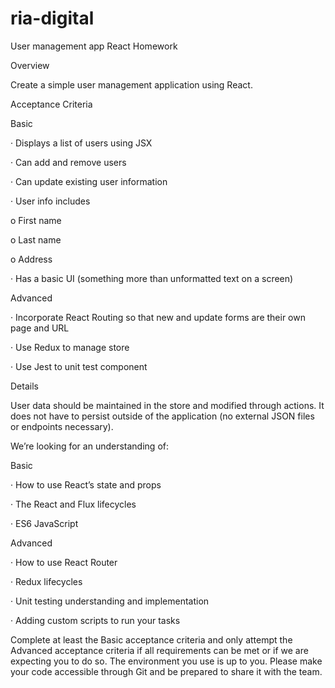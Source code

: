 # ria-digital
User management app
React Homework

Overview

Create a simple user management application using React. 

Acceptance Criteria

Basic

·         Displays a list of users using JSX

·         Can add and remove users

·         Can update existing user information

·         User info includes

o   First name

o   Last name

o   Address

·         Has a basic UI (something more than unformatted text on a screen)

 
Advanced

·         Incorporate React Routing so that new and update forms are their own page and URL

·         Use Redux to manage store

·         Use Jest to unit test component

Details

User data should be maintained in the store and modified through actions. It does not have to persist outside of the application (no external JSON files or endpoints necessary).

We’re looking for an understanding of:

Basic

·         How to use React’s state and props

·         The React and Flux lifecycles

·         ES6 JavaScript

Advanced

·         How to use React Router

·         Redux lifecycles

·         Unit testing understanding and implementation

·         Adding custom scripts to run your tasks

 

Complete at least the Basic acceptance criteria and only attempt the Advanced acceptance criteria if all requirements can be met or if we are expecting you to do so. The environment you use is up to you. Please make your code accessible through Git and be prepared to share it with the team.
